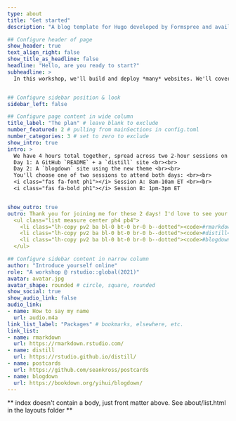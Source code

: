 ```yaml
---
type: about
title: "Get started"
description: "A blog template for Hugo developed by Formspree and available for free."

## Configure header of page
show_header: true
text_align_right: false
show_title_as_headline: false
headline: "Hello, are you ready to start?"
subheadline: >
  In this workshop, we'll build and deploy *many* websites. We'll cover basic website care and feeding like using R Markdown to create content, and how to use [GitHub](https://github.com/) for version control and [Netlify](https://www.netlify.com/) for publishing. We will primarily use the RStudio IDE and R packages from the R Markdown family including `distill` and `blogdown`. Are you ready to get started? Read on...


## Configure sidebar position & look
sidebar_left: false

## Configure page content in wide column
title_label: "The plan" # leave blank to exclude
number_featured: 2 # pulling from mainSections in config.toml
number_categories: 3 # set to zero to exclude
show_intro: true
intro: >
  We have 4 hours total together, spread across two 2-hour sessions on two consecutive days. <br><br>
  Day 1: A GitHub `README` + a `distill` site <br><br>
  Day 2: A `blogdown` site using the new theme <br><br>
  You'll choose one of two sessions to attend both days: <br><br>
  <i class="fas fa-font ph1"></i> Session A: 8am-10am ET <br><br>
  <i class="fas fa-bold ph1"></i> Session B: 1pm-3pm ET


show_outro: true
outro: Thank you for joining me for these 2 days! I'd love to see your sites &mdash; if you are on twitter, be sure to share it with the `#keepglobalgoing` hashtag, and tag it with your <i class="fab fa-r-project"></i> package:<br><br>
  <ul class="list measure center ph4 pb4">
    <li class="lh-copy pv2 ba bl-0 bt-0 br-0 b--dotted"><code>#rmarkdown</code></li>
    <li class="lh-copy pv2 ba bl-0 bt-0 br-0 b--dotted"><code>#distill</code></li>
    <li class="lh-copy pv2 ba bl-0 bt-0 br-0 b--dotted"><code>#blogdown</code></li>
  </ul>

## Configure sidebar content in narrow column
author: "Introduce yourself online"
role: "A workshop @ rstudio::global(2021)"
avatar: avatar.jpg
avatar_shape: rounded # circle, square, rounded
show_social: true
show_audio_link: false
audio_link: 
- name: How to say my name
  url: audio.m4a
link_list_label: "Packages" # bookmarks, elsewhere, etc.
link_list:
- name: rmarkdown
  url: https://rmarkdown.rstudio.com/
- name: distill
  url: https://rstudio.github.io/distill/
- name: postcards
  url: https://github.com/seankross/postcards
- name: blogdown
  url: https://bookdown.org/yihui/blogdown/
---
```


** index doesn't contain a body, just front matter above.
See about/list.html in the layouts folder **
